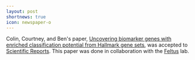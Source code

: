 ```yaml
---
layout: post
shortnews: true
icon: newspaper-o
---
```


Colin, Courtney, and Ben's paper, [Uncovering biomarker genes with enriched classification potential from Hallmark gene sets](https://www.nature.com/articles/s41598-019-46059-1), was accepted to [Scientific Reports](https://www.nature.com/srep/). This paper was done in collaboration with the [Feltus](https://www.clemson.edu/science/departments/genetics-biochemistry/people/profiles/FFELTUS) lab.
